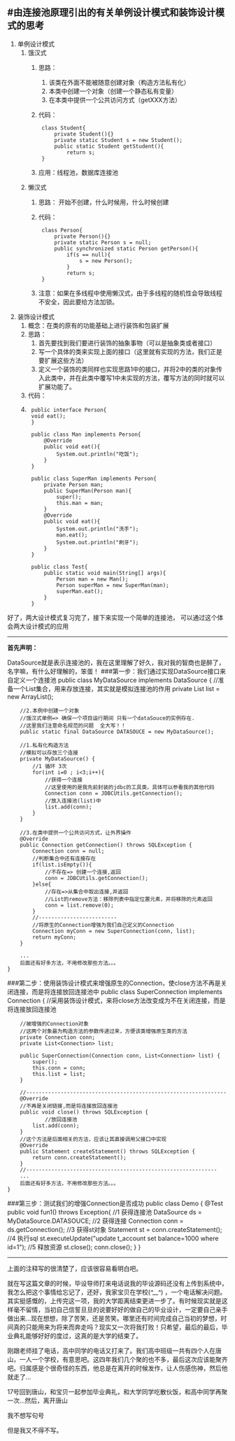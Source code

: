 #由连接池原理引出的有关单例设计模式和装饰设计模式的思考
---

1. 单例设计模式
	1. 饿汉式
		1. 思路：
			1. 该类在外面不能被随意创建对象（构造方法私有化）
			2. 本类中创建一个对象（创建一个静态私有变量）
			3. 在本类中提供一个公共访问方式（getXXX方法）
		2. 代码：
		
				class Student{
					private Student(){}
					private static Student s = new Student();
					public static Student getStudent(){
						return s;
				}
		3. 应用：线程池，数据库连接池
	2. 懒汉式
		1. 思路：
			开始不创建，什么时候用，什么时候创建
		2. 代码：
		
				class Person{
					private Person(){}
					private static Person s = null;
					public synchronized static Person getPerson(){
						if(s == null){
							s = new Person();
						}
						return s;
				}
		3. 注意：如果在多线程中使用懒汉式，由于多线程的随机性会导致线程不安全，因此要给方法加锁。
2. 装饰设计模式
	1. 概念：在类的原有的功能基础上进行装饰和包装扩展
	2. 思路：
		1. 首先要找到我们要进行装饰的抽象事物（可以是抽象类或者接口）
		2. 写一个具体的类来实现上面的接口（这里就有实现的方法，我们正是要扩展这些方法）
		3. 定义一个装饰的类同样也实现思路1中的接口，并将2中的类的对象传入此类中，并在此类中覆写1中未实现的方法，覆写方法的同时就可以扩展功能了。
	3. 代码：
	4. 
			public interface Person{
			void eat();
			}

			public class Man implements Person{
				@Override
				public void eat(){
					System.out.println("吃饭");
				}
			}

			public class SuperMan implements Person{
				private Person man;
				public SuperMan(Person man){
					super();
					this.man = man;
				}
				@Override
				public void eat(){
					System.out.println("洗手");
					man.eat();
					System.out.println("刷牙");
				}
			}

			public class Test{
				public static void main(String[] args){
					Person man = new Man();
					Person superMan = new SuperMan(man);
					superMan.eat();
				}
			}

好了，两大设计模式复习完了，接下来实现一个简单的连接池，
可以通过这个体会两大设计模式的应用

---
**首先声明：**

DataSource就是表示连接池的，我在这里理解了好久，我对我的智商也是醉了，名字嘛，有什么好理解的，笨蛋！
###第一步：我们通过实现DataSource接口来自定义一个连接池
	public class MyDataSource implements DataSource {
		//准备一个List集合，用来存放连接，其实就是模拟连接池的作用
		private List<Connection> list = new ArrayList<Connection>();
		
		//2.本例中创建一个对象
		//饿汉式单例=> 确保一个项目运行期间 只有一个dataSouce的实例存在.
		//这里我们注意命名规范的问题  全大写！！
		public static final DataSource DATASOUCE = new MyDataSource();
		
		//1.私有化构造方法
		//模拟可以存放三个连接
		private MyDataSource() {
			//1 循环 3次
			for(int i=0 ; i<3;i++){
				//获得一个连接
				//这里使用的是我先前封装的jdbc的工具类，具体可以参看我的其他代码
				Connection conn = JDBCUtils.getConnection();
				//放入连接池(list)中
				list.add(conn);
			}
		}
	
		//3.在类中提供一个公共访问方式，让外界操作
		@Override
		public Connection getConnection() throws SQLException {
			Connection conn = null;
			//判断集合中还有连接存在
			if(list.isEmpty()){
				//不存在=> 创建一个连接,返回
				conn = JDBCUtils.getConnection();	
			}else{
				//存在=>从集合中取出连接,并返回
				//List的remove方法：移除列表中指定位置元素，并将移除的元素返回
				conn = list.remove(0);
			}
			//-------------------------
			//将原生的Connection增强为我们自己定义的Connection
			Connection myConn = new SuperConnection(conn, list);
			return myConn;
		}
		
		...
		后面还有好多方法，不用修改那些方法。。。
	}
###第二步：使用装饰设计模式来增强原生的Connection，使close方法不再是关闭连接，而是将连接放回连接池中
	public class SuperConnection implements Connection {
		//采用装饰设计模式，来将close方法改变成为不在关闭连接，而是将连接放回连接池
		
		//被增强的Connection对象
		//这两个对象最为构造方法的参数传递过来，方便该类增强原生类的方法
		private Connection conn;
		private List<Connection> list;
		
		public SuperConnection(Connection conn, List<Connection> list) {
			super();
			this.conn = conn;
			this.list = list;
		}
	
		//----------------------------------------------------------------
		@Override
		//不再是关闭链接,而是将连接放回连接池
		public void close() throws SQLException {
				//放回连接池
			list.add(conn);
		}
		//这个方法是后面相关的方法，应该让其直接调用父接口中实现
		@Override
		public Statement createStatement() throws SQLException {
			return conn.createStatement();
		}
		//-------------------------------------------------------------	
		...
		后面还有好多方法，不用修改那些方法。。。
	}
###第三步：测试我们的增强Connection是否成功
	public class Demo {
		@Test
		public void fun1() throws Exception{
			//1 获得连接池
			DataSource ds = MyDataSource.DATASOUCE;
			//2 获得连接
			Connection conn = ds.getConnection();
			//3 获得st对象
			Statement st = conn.createStatement();
			//4 执行sql
			st.executeUpdate("update t_account set balance=1000 where id=1");
			//5 释放资源
			st.close();
			conn.close();
		}
	}
	
---
上面的注释写的很清楚了，应该很容易看明白吧。

就在写这篇文章的时候，毕设导师打来电话说我的毕设源码还没有上传到系统中，我怎么把这个事情给忘记了，还好，我家宝贝在学校(*^__^*) ，一个电话解决问题。其实挺感慨的，上传完这一项，我的大学距离结束更进一步了。有时候现实就是这样毫不留情，当初自己信誓旦旦的说要好好的做自己的毕业设计，一定要自己亲手做出来...现在想想，除了苦笑，还是苦笑。哪里还有时间完成自己当初的梦想，时间真的只能用来为将来而奔走吗？现实又一次将我打败！只希望，最后的最后，毕业典礼能够好好的度过，这真的是大学的结束了。

刚跟老师挂了电话，高中同学的电话又打来了。我们高中班级一共有四个人在唐山，一人一个学校，有意思吧。这四年我们几个聚的也不多，最后这次应该能聚齐吧。归属感是个很奇怪的东西，他总是在离开的时候发作，让人伤感伤神，然后他就走了...

17号回到唐山，和宝贝一起参加毕业典礼，和大学同学吃散伙饭，和高中同学再聚一次...然后，离开唐山

我不想写句号

但是我又不得不写。